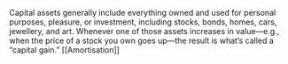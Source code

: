 Capital assets generally include everything owned and used for personal purposes, pleasure, or investment, including stocks, bonds, homes, cars, jewellery, and art. 
Whenever one of those assets increases in value—e.g., when the price of a stock you own goes up—the result is what’s called a “capital gain.”
[[Amortisation]]